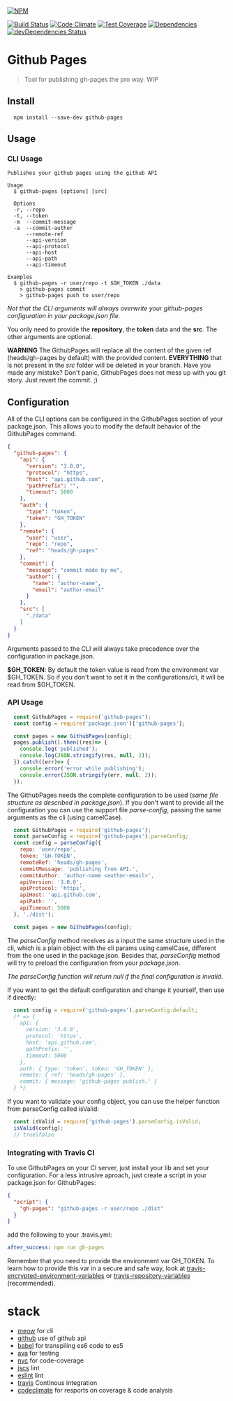 [![NPM](https://nodei.co/npm/github-pages.png)](https://nodei.co/npm/github-pages/)

[![Build Status](https://travis-ci.org/cantidio/node-github-pages.svg?branch=master)](https://travis-ci.org/cantidio/node-github-pages)
[![Code Climate](https://codeclimate.com/github/cantidio/node-github-pages/badges/gpa.svg)](https://codeclimate.com/github/cantidio/node-github-pages)
[![Test Coverage](https://codeclimate.com/github/cantidio/node-github-pages/badges/coverage.svg)](https://codeclimate.com/github/cantidio/node-github-pages/coverage)
[![Dependencies](https://david-dm.org/cantidio/node-github-pages.svg)](https://david-dm.org/cantidio/node-github-pages)
[![devDependencies Status](https://david-dm.org/cantidio/node-github-pages/dev-status.svg)](https://david-dm.org/cantidio/node-github-pages#info=devDependencies)

# Github Pages
> Tool for publishing gh-pages the pro way.
> WIP

## Install
```
  npm install --save-dev github-pages
```
## Usage

### CLI Usage
```
Publishes your github pages using the github API

Usage
  $ github-pages [options] [src]

  Options
  -r, --repo
  -t, --token
  -m  --commit-message
  -a  --commit-author
      --remote-ref
      --api-version
      --api-protocol
      --api-host
      --api-path
      --api-timeout

Examples
  $ github-pages -r user/repo -t $GH_TOKEN ./data
    > github-pages commit
    > github-pages push to user/repo
```
*Not that the CLI arguments will always overwrite your github-pages configuration in your package.json file.*

You only need to provide the **repository**, the **token** data and the **src**. The other arguments are optional.

  **WARNING**
  The GithubPages will replace all the content of the given ref (heads/gh-pages by default) with the provided content.
  **EVERYTHING** that is not present in the *src* folder will be deleted in your branch.
  Have you made any mistake? Don't panic, GithubPages does not mess up with you git story. Just revert the commit. ;)

## Configuration
All of the CLI options can be configured in the GithubPages section of your package.json. This allows you to modify the default behavior of the GithubPages command.

```json
{
  "github-pages": {
    "api": {
      "version": "3.0.0",
      "protocol": "https",
      "host": "api.github.com",
      "pathPrefix": "",
      "timeout": 5000
    },
    "auth": {
      "type": "token",
      "token": "GH_TOKEN"
    },
    "remote": {
      "user": "user",
      "repo": "repo",
      "ref": "heads/gh-pages"
    },
    "commit": {
      "message": "commit made by me",
      "author": {
        "name": "author-name",
        "email": "author-email"
      }
    },
    "src": [
      "./data"
    ]
  }
}
```
Arguments passed to the CLI will always take precedence over the configuration in package.json.

**$GH_TOKEN**: By default the token value is read from the environment var $GH_TOKEN. So if you don't want to set it in the configurations/cli, it will be read from $GH_TOKEN.

### API Usage
```js
  const GithubPages = require('github-pages');
  const config = require('package.json')['github-pages'];

  const pages = new GithubPages(config);
  pages.publish().then((res)=> {
    console.log('published');
    console.log(JSON.stringify(res, null, 2));
  }).catch((err)=> {
    console.error('error while publishing');
    console.error(JSON.stringify(err, null, 2));
  });
```
The GithubPages needs the complete configuration to be used (*same file structure as described in package.json*). If you don't want to provide all the configuration you can use the support file *parse-config*, passing the same arguments as the cli (using camelCase).
```js
  const GithubPages = require('github-pages');
  const parseConfig = require('github-pages').parseConfig;
  const config = parseConfig({
    repo: 'user/repo',
    token: 'GH-TOKEN',
    remoteRef: 'heads/gh-pages',
    commitMessage: 'publishing from API.',
    commitAuthor: 'author-name <author-email>',
    apiVersion: '3.0.0',
    apiProtocol: 'https',
    apiHost: 'api.github.com',
    apiPath: '',
    apiTimeout: 5000
  }, './dist');

  const pages = new GithubPages(config);
```
The *parseConfig* method receives as a input the same structure used in the cli, which is a plain object with the cli params using camelCase, different from the one used in the package.json. Besides that, *parseConfig* method will try to preload the configuration from your *package.json*.

*The parseConfig function will return null if the final configuration is invalid.*

If you want to get the default configuration and change it yourself, then use if directly:
```js
  const config = require('github-pages').parseConfig.default;
  /* => {
    api: {
      version: '3.0.0',
      protocol: 'https',
      host: 'api.github.com',
      pathPrefix: '',
      timeout: 5000
    },
    auth: { type: 'token', token: 'GH_TOKEN' },
    remote: { ref: 'heads/gh-pages' },
    commit: { message: 'github-pages publish.' }
  } */
```
If you want to validate your config object, you can use the helper function from parseConfig called isValid:
```js
  const isValid = require('github-pages').parseConfig.isValid;
  isValid(config);
  // true|false
```

### Integrating with Travis CI
To use GithubPages on your CI server, just install your lib and set your configuration.
For a less intrusive aproach, just create a script in your package.json for GithubPages:
```json
{
  "script": {
    "gh-pages": "github-pages -r user/repo ./dist"
  }
}
```
add the following to your .travis.yml:
```yaml
after_success: npm run gh-pages
```
Remember that you need to provide the environment var GH_TOKEN.
To learn how to provide this var in a secure and safe way, look at [travis-encrypted-environment-variables](https://docs.travis-ci.com/user/environment-variables/#Encrypted-Variables) or [travis-repository-variables](https://docs.travis-ci.com/user/environment-variables/#Defining-Variables-in-Repository-Settings) (recommended).

# stack

* [meow](https://www.npmjs.com/package/meow) for cli
* [github](https://www.npmjs.com/package/github) use of github api
* [babel](https://babeljs.io) for transpiling es6 code to es5
* [ava](https://www.npmjs.com/package/ava) for testing
* [nyc](https://www.npmjs.com/package/nyc) for code-coverage
* [jscs](https://www.npmjs.com/package/jscs) lint
* [eslint](https://www.npmjs.com/package/eslint) lint
* [travis](https://travis-ci.org) Continous integration
* [codeclimate](https://codeclimate.com) for resports on coverage & code analysis
